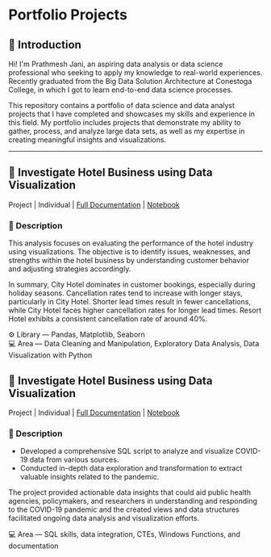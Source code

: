 # Portfolio Projects

## 👋 Introduction

Hi! I'm Prathmesh Jani, an aspiring data analysis or data science professional who seeking to apply my knowledge to real-world experiences. 
Recently graduated from the Big Data Solution Architecture at Conestoga College, in which I got to learn end-to-end data science processes.

This repository contains a portfolio of data science and data analyst projects that I have completed and showcases my skills and experience in this field. 
My portfolio includes projects that demonstrate my ability to gather, process, and analyze large data sets, as well as my expertise in creating meaningful insights and visualizations.

---

## 📂 Investigate Hotel Business using Data Visualization
Project | Individual | [Full Documentation](https://github.com/prathmeshjani/Investigate-Hotel-Business-using-DataVisualization) | [Notebook](https://github.com/prathmeshjani/Investigate-Hotel-Business-using-DataVisualization/blob/main/Investigate_Hotel_Business%20(2).ipynb)


### 📌 Description <br>
This analysis focuses on evaluating the performance of the hotel industry using visualizations. The objective is to identify issues, weaknesses, and strengths within the hotel business by understanding customer behavior and adjusting strategies accordingly.

In summary, City Hotel dominates in customer bookings, especially during holiday seasons. Cancellation rates tend to increase with longer stays, particularly in City Hotel. Shorter lead times result in fewer cancellations, while City Hotel faces higher cancellation rates for longer lead times. Resort Hotel exhibits a consistent cancellation rate of around 40%.


⚙️ Library — Pandas, Matplotlib, Seaborn <br>
💻 Area — Data Cleaning and Manipulation, Exploratory Data Analysis, Data Visualization with Python


## 📂 Investigate Hotel Business using Data Visualization
Project | Individual | [Full Documentation](https://github.com/prathmeshjani/Investigate-Hotel-Business-using-DataVisualization) | [Notebook](https://github.com/prathmeshjani/Investigate-Hotel-Business-using-DataVisualization/blob/main/Investigate_Hotel_Business%20(2).ipynb)


### 📌 Description <br>
  - Developed a comprehensive SQL script to analyze and visualize COVID-19 data from various sources.
  - Conducted in-depth data exploration and transformation to extract valuable insights related to the pandemic.

The project provided actionable data insights that could aid public health agencies, policymakers, and researchers in understanding and responding to the COVID-19 pandemic and the created views and data structures facilitated ongoing data analysis and visualization efforts.


💻 Area — SQL skills, data integration, CTEs, Windows Functions, and documentation
